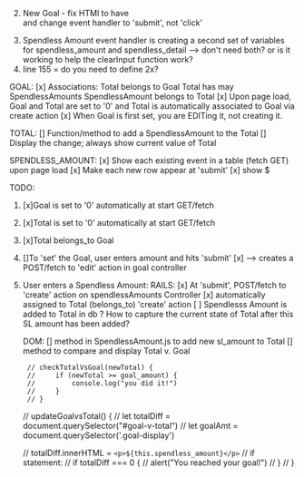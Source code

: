 2. New Goal - fix HTMl to have <form> and change event handler to 'submit', not 'click'
3. Spendless Amount event handler is creating a second set of variables for spendless_amount and spendless_detail --> don't need both? or is it working to help the clearInput function work? 
4. line 155 = do you need to define 2x? 

GOAL:
    [x] Associations:
                Total belongs to Goal
                Total has may SpendlessAmounts
                SpendlessAmount belongs to Total
    [x] Upon page load, Goal and Total are set to '0' and Total is automatically associated to Goal via create action
    [x] When Goal is first set, you are EDITing it, not creating it. 

TOTAL:
    [] Function/method to add a SpendlessAmount to the Total 
    [] Display the change; always show current value of Total 

SPENDLESS_AMOUNT:
    [x] Show each existing event in a table (fetch GET) upon page load
    [x] Make each new row appear at 'submit'
    [x] show $                               

TODO: 

1. [x]Goal is set to '0' automatically at start GET/fetch
2. [x]Total is set to '0' automatically at start GET/fetch
3. [x]Total belongs_to Goal
4. []To 'set' the Goal, user enters amount and hits 'submit'
    [x] --> creates a POST/fetch to 'edit' action in goal controller
5. User enters a Spendless Amount:
    RAILS:
    [x] At 'submit', POST/fetch to 'create' action on spendlessAmounts Controller
    [x] automatically assigned to Total (belongs_to) 'create' action
    [ ] Spendlesss Amount is added to Total in db
       ? How to capture the current state of Total after this SL amount has been added?

    DOM:
    [] method in SpendlessAmount.js to add new sl_amount to Total
    [] method to compare and display Total v. Goal




        // checkTotalVsGoal(newTotal) {
        //     if (newTotal >= goal_amount) {
        //         console.log("you did it!")
        //     }
        // }

    // updateGoalvsTotal() {
    //     let totalDiff = document.querySelector("#goal-v-total")
    //     let goalAmt = document.querySelector('.goal-display')

    //     totalDiff.innerHTML = `<p>${this.spendless_amount}</p>`
    //      if statement:
                // if totalDiff === 0 {
                //  alert("You reached your goal!")
                // } 
    // }